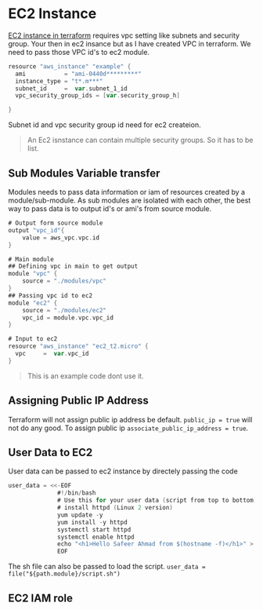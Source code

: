 # EC2 Instance

[EC2 instance in terraform](https://registry.terraform.io/providers/hashicorp/aws/latest/docs/resources/instance#argument-reference) requires vpc setting like subnets and security group. Your then in ec2 insance but as I have created VPC in terraform. We need to pass those VPC id's to ec2 module.

```go
resource "aws_instance" "example" {
  ami           = "ami-0440d*********"
  instance_type = "t*.m***"
  subnet_id     =  var.subnet_1_id
  vpc_security_group_ids = [var.security_group_h]

}
```

Subnet id and vpc security group id need for ec2 createion.

> An Ec2 isnstance can contain multiple security groups. So it has to be list.

## Sub Modules Variable transfer

Modules needs to pass data information or iam of resources created by a module/sub-module. As sub modules are isolated with each other, the best way to pass data is to output id's or ami's from source module.

```go
# Output form source module 
output "vpc_id"{
    value = aws_vpc.vpc.id
}

# Main module 
## Defining vpc in main to get output
module "vpc" {
    source = "./modules/vpc"
}
## Passing vpc id to ec2
module "ec2" {
    source = "./modules/ec2"
    vpc_id = module.vpc.vpc_id
}

# Input to ec2
resource "aws_instance" "ec2_t2.micro" {
  vpc     =  var.vpc_id
}
```

> This is an example code dont use it.

## Assigning Public IP Address

Terraform will not assign public ip address be default. `public_ip = true` will not do any good. To assign public ip `associate_public_ip_address = true`.

## User Data to EC2

User data can be passed to ec2 instance by directely passing the code

```go 
user_data = <<-EOF
              #!/bin/bash
              # Use this for your user data (script from top to bottom)
              # install httpd (Linux 2 version)
              yum update -y
              yum install -y httpd
              systemctl start httpd
              systemctl enable httpd
              echo "<h1>Hello Safeer Ahmad from $(hostname -f)</h1>" > /var/www/html/index.html
              EOF
```

The sh file can also be passed to load the script.
`user_data = file("${path.module}/script.sh")`

## EC2 IAM role
